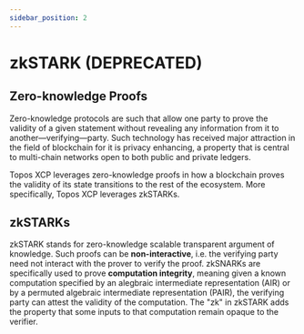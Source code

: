 ```yaml
---
sidebar_position: 2
---
```


# zkSTARK (DEPRECATED)

## Zero-knowledge Proofs

Zero-knowledge protocols are such that allow one party to prove the validity of a given statement without revealing any information from it to another—verifying—party. Such technology has received major attraction in the field of blockchain for it is privacy enhancing, a property that is central to multi-chain networks open to both public and private ledgers.

Topos XCP leverages zero-knowledge proofs in how a blockchain proves the validity of its state transitions to the rest of the ecosystem. More specifically, Topos XCP leverages zkSTARKs.

## zkSTARKs

zkSTARK stands for zero-knowledge scalable transparent argument of knowledge. Such proofs can be **non-interactive**, i.e. the verifying party need not interact with the prover to verify the proof. zkSNARKs are specifically used to prove **computation integrity**, meaning given a known computation specified by an alegbraic intermediate representation (AIR) or by a permuted algebraic intermediate representation (PAIR), the verifying party can attest the validity of the computation. The "zk" in zkSTARK adds the property that some inputs to that computation remain opaque to the verifier.

